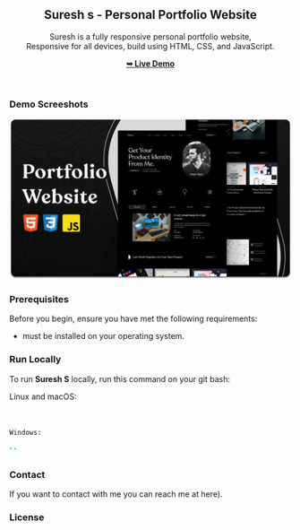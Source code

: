 <div align="center">
  

  <br />
  <br />

  <h2 align="center">Suresh s - Personal Portfolio Website</h2>

 Suresh is a fully responsive personal portfolio website, <br />Responsive for all devices, build using HTML, CSS, and JavaScript.

  <a href="https://sucathy.github.io/sureshs-portfolio/"><strong>➥ Live Demo</strong></a>

</div>

<br />

### Demo Screeshots

![Drew hays Desktop Demo](./readme-images/desktop.png "Desktop Demo")

### Prerequisites

Before you begin, ensure you have met the following requirements:

* must be installed on your operating system.

### Run Locally

To run **Suresh S** locally, run this command on your git bash:

Linux and macOS:

```bash


Windows:

``
```

### Contact

If you want to contact with me you can reach me at here).

### License


